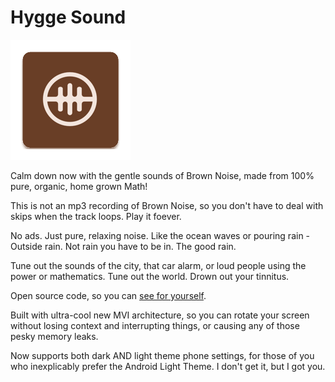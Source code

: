 # Hygge Sound

![Hygee Sound Icon](https://raw.githubusercontent.com/erickveil/CalmSound/master/app/src/main/res/mipmap-xxxhdpi/ic_launcher.webp)

Calm down now with the gentle sounds of Brown Noise, made from 100% pure, organic, home grown Math!

This is not an mp3 recording of Brown Noise, so you don't have to deal with skips when the track loops. Play it foever.

No ads. Just pure, relaxing noise. Like the ocean waves or pouring rain - Outside rain. Not rain you have to be in. The good rain.

Tune out the sounds of the city, that car alarm, or loud people using the power or mathematics. Tune out the world. Drown out your tinnitus. 

Open source code, so you can [see for yourself](https://github.com/erickveil/CalmSound). 

Built with ultra-cool new MVI architecture, so you can rotate your screen without losing context and interrupting things, or causing any of those pesky memory leaks.

Now supports both dark AND light theme phone settings, for those of you who inexplicably prefer the Android Light Theme. I don't get it, but I got you.
